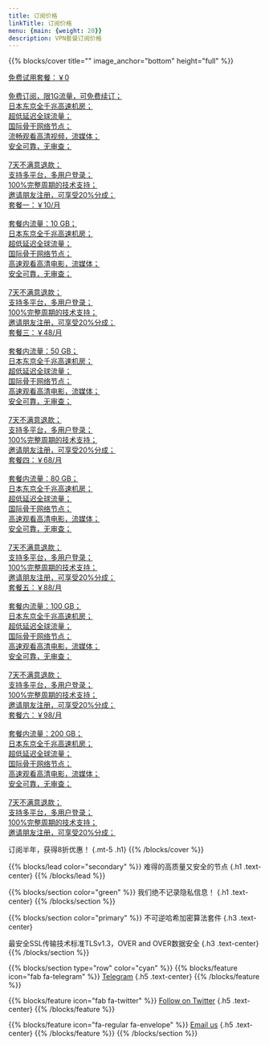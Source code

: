 ```yaml
---
title: 订阅价格
linkTitle: 订阅价格
menu: {main: {weight: 20}}
description: VPN套餐订阅价格
---
```


{{% blocks/cover title="" image_anchor="bottom" height="full" %}}

<a class="btn btn-lg btn-secondary me-5 mb-5 text-start" href="https://login.33way.top">
	<i class="fas fa-arrow-alt-circle-right ms-2"></i> 免费试用套餐：<span class="fs-1">￥0</span>
	<br> <br> 
  	<i class="fas fa-regular fa-xs fa-star"></i> 免费订阅，限1G流量，可免费续订；<br>
	<i class="fas fa-regular fa-xs fa-star"></i> 日本东京全千兆高速机房；<br>
	<i class="fas fa-regular fa-xs fa-star"></i> 超低延迟全球流量；<br>
	<i class="fas fa-regular fa-xs fa-star"></i> 国际骨干网络节点；<br>
	<i class="fas fa-regular fa-xs fa-star"></i> 流畅观看高清视频，流媒体；<br>
	<i class="fas fa-regular fa-xs fa-star"></i> 安全可靠，无审查；<br>
	<br> 
	<i class="fas fa-regular fa-xs fa-star"></i> 7天不满意退款；<br>
	<i class="fas fa-regular fa-xs fa-star"></i> 支持多平台，多用户登录；<br>
	<i class="fas fa-regular fa-xs fa-star"></i> 100%完整周期的技术支持；<br>
	<i class="fas fa-regular fa-xs fa-star"></i> 邀请朋友注册，可享受20%分成；<br>
</a>

<a class="btn btn-lg btn-primary me-5 mb-5 text-start" href="https://login.33way.top">
  <i class="fas fa-arrow-alt-circle-right ms-2"></i> 套餐一：<span class="fs-1">￥10/月</span>
 	 <br> <br> 
  	<i class="fas fa-regular fa-xs fa-star"></i> 套餐内流量：10 GB；<br>
	<i class="fas fa-regular fa-xs fa-star"></i> 日本东京全千兆高速机房；<br>
	<i class="fas fa-regular fa-xs fa-star"></i> 超低延迟全球流量；<br>
	<i class="fas fa-regular fa-xs fa-star"></i> 国际骨干网络节点；<br>
	<i class="fas fa-regular fa-xs fa-star"></i> 高速观看高清电影，流媒体；<br>
	<i class="fas fa-regular fa-xs fa-star"></i> 安全可靠，无审查；<br>
	<br>
	<i class="fas fa-regular fa-xs fa-star"></i> 7天不满意退款；<br>
	<i class="fas fa-regular fa-xs fa-star"></i> 支持多平台，多用户登录；<br>
	<i class="fas fa-regular fa-xs fa-star"></i> 100%完整周期的技术支持；<br>
	<i class="fas fa-regular fa-xs fa-star"></i> 邀请朋友注册，可享受20%分成；<br>
</a>


<a class="btn btn-lg btn-primary me-5 mb-5 text-start" href="https://login.33way.top">
  <i class="fas fa-arrow-alt-circle-right ms-2"></i> 套餐三：<span class="fs-1">￥48/月</span>
 	 <br> <br> 
  	<i class="fas fa-regular fa-xs fa-star"></i> 套餐内流量：50 GB；<br>
	<i class="fas fa-regular fa-xs fa-star"></i> 日本东京全千兆高速机房；<br>
	<i class="fas fa-regular fa-xs fa-star"></i> 超低延迟全球流量；<br>
	<i class="fas fa-regular fa-xs fa-star"></i> 国际骨干网络节点；<br>
	<i class="fas fa-regular fa-xs fa-star"></i> 高速观看高清电影，流媒体；<br>
	<i class="fas fa-regular fa-xs fa-star"></i> 安全可靠，无审查；<br>
	<br>
	<i class="fas fa-regular fa-xs fa-star"></i> 7天不满意退款；<br>
	<i class="fas fa-regular fa-xs fa-star"></i> 支持多平台，多用户登录；<br>
	<i class="fas fa-regular fa-xs fa-star"></i> 100%完整周期的技术支持；<br>
	<i class="fas fa-regular fa-xs fa-star"></i> 邀请朋友注册，可享受20%分成；<br>
</a>

<a class="btn btn-lg btn-primary me-5 mb-5 text-start" href="https://login.33way.top">
  <i class="fas fa-arrow-alt-circle-right ms-2"></i> 套餐四：<span class="fs-1">￥68/月</span>
 	 <br> <br> 
  	<i class="fas fa-regular fa-xs fa-star"></i> 套餐内流量：80 GB；<br>
	<i class="fas fa-regular fa-xs fa-star"></i> 日本东京全千兆高速机房；<br>
	<i class="fas fa-regular fa-xs fa-star"></i> 超低延迟全球流量；<br>
	<i class="fas fa-regular fa-xs fa-star"></i> 国际骨干网络节点；<br>
	<i class="fas fa-regular fa-xs fa-star"></i> 高速观看高清电影，流媒体；<br>
	<i class="fas fa-regular fa-xs fa-star"></i> 安全可靠，无审查；<br>
	<br>
	<i class="fas fa-regular fa-xs fa-star"></i> 7天不满意退款；<br>
	<i class="fas fa-regular fa-xs fa-star"></i> 支持多平台，多用户登录；<br>
	<i class="fas fa-regular fa-xs fa-star"></i> 100%完整周期的技术支持；<br>
	<i class="fas fa-regular fa-xs fa-star"></i> 邀请朋友注册，可享受20%分成；<br>
</a>

<a class="btn btn-lg btn-primary me-5 mb-5 text-start" href="https://login.33way.top">
  <i class="fas fa-arrow-alt-circle-right ms-2"></i> 套餐五：<span class="fs-1">￥88/月</span>
 	 <br> <br> 
  	<i class="fas fa-regular fa-xs fa-star"></i> 套餐内流量：100 GB；<br>
	<i class="fas fa-regular fa-xs fa-star"></i> 日本东京全千兆高速机房；<br>
	<i class="fas fa-regular fa-xs fa-star"></i> 超低延迟全球流量；<br>
	<i class="fas fa-regular fa-xs fa-star"></i> 国际骨干网络节点；<br>
	<i class="fas fa-regular fa-xs fa-star"></i> 高速观看高清电影，流媒体；<br>
	<i class="fas fa-regular fa-xs fa-star"></i> 安全可靠，无审查；<br>
	<br>
	<i class="fas fa-regular fa-xs fa-star"></i> 7天不满意退款；<br>
	<i class="fas fa-regular fa-xs fa-star"></i> 支持多平台，多用户登录；<br>
	<i class="fas fa-regular fa-xs fa-star"></i> 100%完整周期的技术支持；<br>
	<i class="fas fa-regular fa-xs fa-star"></i> 邀请朋友注册，可享受20%分成；<br>
</a>

<a class="btn btn-lg btn-primary me-5 mb-5 text-start" href="https://login.33way.top">
  <i class="fas fa-arrow-alt-circle-right ms-2"></i> 套餐六：<span class="fs-1">￥98/月</span>
 	 <br> <br> 
  	<i class="fas fa-regular fa-xs fa-star"></i> 套餐内流量：200 GB；<br>
	<i class="fas fa-regular fa-xs fa-star"></i> 日本东京全千兆高速机房；<br>
	<i class="fas fa-regular fa-xs fa-star"></i> 超低延迟全球流量；<br>
	<i class="fas fa-regular fa-xs fa-star"></i> 国际骨干网络节点；<br>
	<i class="fas fa-regular fa-xs fa-star"></i> 高速观看高清电影，流媒体；<br>
	<i class="fas fa-regular fa-xs fa-star"></i> 安全可靠，无审查；<br>
	<br>
	<i class="fas fa-regular fa-xs fa-star"></i> 7天不满意退款；<br>
	<i class="fas fa-regular fa-xs fa-star"></i> 支持多平台，多用户登录；<br>
	<i class="fas fa-regular fa-xs fa-star"></i> 100%完整周期的技术支持；<br>
	<i class="fas fa-regular fa-xs fa-star"></i> 邀请朋友注册，可享受20%分成；<br>
</a>

订阅半年，获得8折优惠！
{.mt-5 .h1}
{{% /blocks/cover %}}


{{% blocks/lead color="secondary" %}}
难得的高质量又安全的节点
{.h1 .text-center}
{{% /blocks/lead %}}

{{% blocks/section color="green" %}}
我们绝不记录隐私信息！
{.h1 .text-center}
{{% /blocks/section %}}

{{% blocks/section color="primary" %}}
不可逆哈希加密算法套件
{.h3 .text-center}

最安全SSL传输技术标准TLSv1.3，OVER and OVER数据安全
{.h3 .text-center}
{{% /blocks/section %}}


{{% blocks/section type="row" color="cyan" %}}
{{% blocks/feature icon="fab fa-telegram" %}}
[Telegram](https://t.me/top33way)
{.h5 .text-center}
{{% /blocks/feature %}}


{{% blocks/feature icon="fab fa-twitter" %}}
[Follow on Twitter](https://x.com/33waytop)
{.h5 .text-center}
{{% /blocks/feature %}}


{{% blocks/feature icon="fa-regular fa-envelope" %}}
[Email us](mailto:top33way@gmail.com)
{.h5 .text-center}
{{% /blocks/feature %}}
{{% /blocks/section %}}